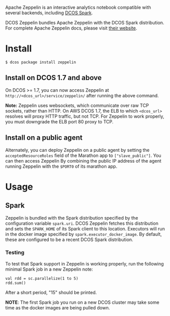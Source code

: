 Apache Zeppelin is an interactive analytics notebook compatible with
several backends, including [DCOS
Spark](https://docs.mesosphere.com/spark-1-7/).

DCOS Zeppelin bundles Apache Zeppelin with the DCOS Spark
distribution.  For complete Apache Zeppelin docs, please visit [their
website](https://zeppelin.incubator.apache.org/).

# Install

```
$ dcos package install zeppelin
```

## Install on DCOS 1.7 and above
On DCOS >= 1.7, you can now access Zeppelin at
`http://<dcos_url>/service/zeppelin/` after running the above command.

**Note:** Zeppelin uses websockets, which communicate over raw TCP
sockets, rather than HTTP.  On AWS DCOS 1.7, the ELB to which
`<dcos_url>` resolves will proxy HTTP traffic, but not TCP.  For
Zeppelin to work properly, you must downgrade the ELB port 80 proxy to
TCP.

## Install on a public agent
 
Alternately, you can deploy Zeppelin on a public agent by setting the
`acceptedResourceRoles` field of the Marathon app to
`["slave_public"]`.  You can then access Zeppelin By combining the
public IP address of the agent running Zeppelin with the `$PORT0` of
its marathon app.

# Usage

## Spark

Zeppelin is bundled with the Spark distribution specified by the
configuration variable `spark.uri`.  DCOS Zeppelin fetches this
distribution and sets the `SPARK_HOME` of its Spark client to this
location.  Executors will run in the docker image specified by
`spark.executor_docker_image`.  By default, these are configured to be
a recent DCOS Spark distribution.

### Testing

To test that Spark support in Zeppelin is working properly, run the
following minimal Spark job in a new Zeppelin note:

```
val rdd = sc.parallelize(1 to 5)
rdd.sum()
```

After a short period, "15" should be printed.

**NOTE**: The first Spark job you run on a new DCOS cluster may take
some time as the docker images are being pulled down.
